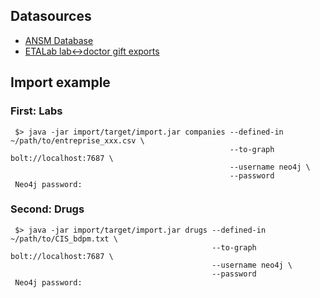 ## Datasources

 - [ANSM Database](http://base-donnees-publique.medicaments.gouv.fr/telechargement.php)
 - [ETALab lab<->doctor gift exports](https://www.google.com/url?q=https%3A%2F%2Fwww.transparence.sante.gouv.fr%2Fexports-etalab%2Fexports-etalab.zip&sa=D&sntz=1&usg=AFQjCNEJa-Qa-OI1wOPmnLOGwh5XiV8OkQ)

## Import example

### First: Labs

```
 $> java -jar import/target/import.jar companies --defined-in ~/path/to/entreprise_xxx.csv \
                                                 --to-graph bolt://localhost:7687 \
                                                 --username neo4j \
                                                 --password
 Neo4j password:
```

### Second: Drugs

```
 $> java -jar import/target/import.jar drugs --defined-in ~/path/to/CIS_bdpm.txt \
                                             --to-graph bolt://localhost:7687 \
                                             --username neo4j \
                                             --password
 Neo4j password:
```
